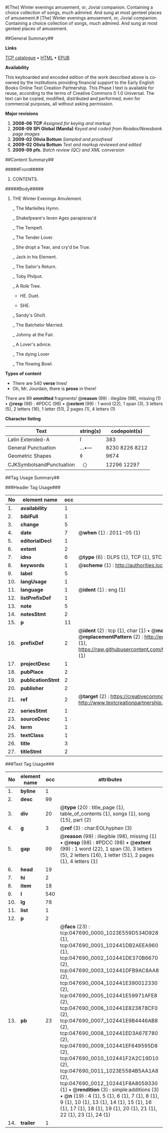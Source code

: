 #[The] Winter evenings amusement, or, Jovial companion. Containing a choice collection of songs, much admired. And sung at most genteel places of amusement.#
[The] Winter evenings amusement, or, Jovial companion. Containing a choice collection of songs, much admired. And sung at most genteel places of amusement.

##General Summary##

**Links**

[TCP catalogue](http://www.ota.ox.ac.uk/tcp/)  • 
[HTML](http://tei.it.ox.ac.uk/tcp/Texts-HTML/free/N36/N36487.html)  • 
[EPUB](http://tei.it.ox.ac.uk/tcp/Texts-EPUB/free/N36/N36487.epub)

**Availability**

This keyboarded and encoded edition of the
	       work described above is co-owned by the institutions
	       providing financial support to the Early English Books
	       Online Text Creation Partnership. This Phase I text is
	       available for reuse, according to the terms of Creative
	       Commons 0 1.0 Universal. The text can be copied,
	       modified, distributed and performed, even for
	       commercial purposes, all without asking permission.

**Major revisions**

1. __2008-06__ __TCP__ *Assigned for keying and markup*
1. __2008-09__ __SPi Global (Manila)__ *Keyed and coded from Readex/Newsbank page images*
1. __2009-02__ __Olivia Bottum__ *Sampled and proofread*
1. __2009-02__ __Olivia Bottum__ *Text and markup reviewed and edited*
1. __2009-09__ __pfs.__ *Batch review (QC) and XML conversion*

##Content Summary##

#####Front#####

1. CONTENTS.

#####Body#####

1. THE Winter Evenings Amuſement.

    _ The Marſeilles Hymn.

    _ Shakeſpeare's ſeven Ages parapisras'd

    _ The Tempeſt.

    _ The Tender Lover.

    _ She dropt a Tear, and cry'd be True.

    _ Jack in his Element.

    _ The Sailor's Return.

    _ Toby Philpot.

    _ A Roſe Tree.

      * HE. Duet.

      * SHE.

    _ Sandy's Ghoſt.

    _ The Batchelor Married.

    _ Johnny at the Fair.

    _ A Lover's advice.

    _ The dying Lover

    _ The flowing Bowl.

**Types of content**

  * There are 540 **verse** lines!
  * Oh, Mr. Jourdain, there is **prose** in there!

There are 99 **ommitted** fragments! 
 @__reason__ (99) : illegible (98), missing (1)  •  @__resp__ (98) : #PDCC (98)  •  @__extent__ (99) : 1 word (22), 1 span (3), 3 letters (5), 2 letters (16), 1 letter (51), 2 pages (1), 4 letters (1)

**Character listing**


|Text|string(s)|codepoint(s)|
|---|---|---|
|Latin Extended-A|ſ|383|
|General Punctuation|…•—|8230 8226 8212|
|Geometric Shapes|◊|9674|
|CJKSymbolsandPunctuation|〈〉|12296 12297|

##Tag Usage Summary##

###Header Tag Usage###

|No|element name|occ|attributes|
|---|---|---|---|
|1.|__availability__|1||
|2.|__biblFull__|1||
|3.|__change__|5||
|4.|__date__|7| @__when__ (1) : 2011-05 (1)|
|5.|__editorialDecl__|1||
|6.|__extent__|2||
|7.|__idno__|6| @__type__ (6) : DLPS (1), TCP (1), STC (1), NOTIS (1), IMAGE-SET (1), EVANS-CITATION (1)|
|8.|__keywords__|1| @__scheme__ (1) : http://authorities.loc.gov/ (1)|
|9.|__label__|5||
|10.|__langUsage__|1||
|11.|__language__|1| @__ident__ (1) : eng (1)|
|12.|__listPrefixDef__|1||
|13.|__note__|5||
|14.|__notesStmt__|2||
|15.|__p__|11||
|16.|__prefixDef__|2| @__ident__ (2) : tcp (1), char (1)  •  @__matchPattern__ (2) : ([0-9\-]+):([0-9IVX]+) (1), (.+) (1)  •  @__replacementPattern__ (2) : http://eebo.chadwyck.com/downloadtiff?vid=$1&page=$2 (1), https://raw.githubusercontent.com/textcreationpartnership/Texts/master/tcpchars.xml#$1 (1)|
|17.|__projectDesc__|1||
|18.|__pubPlace__|2||
|19.|__publicationStmt__|2||
|20.|__publisher__|2||
|21.|__ref__|2| @__target__ (2) : https://creativecommons.org/publicdomain/zero/1.0/ (1), http://www.textcreationpartnership.org/docs/. (1)|
|22.|__seriesStmt__|1||
|23.|__sourceDesc__|1||
|24.|__term__|1||
|25.|__textClass__|1||
|26.|__title__|3||
|27.|__titleStmt__|2||


###Text Tag Usage###

|No|element name|occ|attributes|
|---|---|---|---|
|1.|__byline__|1||
|2.|__desc__|99||
|3.|__div__|20| @__type__ (20) : title_page (1), table_of_contents (1), songs (1), song (15), part (2)|
|4.|__g__|3| @__ref__ (3) : char:EOLhyphen (3)|
|5.|__gap__|99| @__reason__ (99) : illegible (98), missing (1)  •  @__resp__ (98) : #PDCC (98)  •  @__extent__ (99) : 1 word (22), 1 span (3), 3 letters (5), 2 letters (16), 1 letter (51), 2 pages (1), 4 letters (1)|
|6.|__head__|19||
|7.|__hi__|2||
|8.|__item__|18||
|9.|__l__|540||
|10.|__lg__|78||
|11.|__list__|1||
|12.|__p__|2||
|13.|__pb__|23| @__facs__ (23) : tcp:047690_0000_1023E559D534D928 (1), tcp:047690_0001_102441DB2AEEA960 (1), tcp:047690_0002_102441DE370B6670 (2), tcp:047690_0003_102441DFB9AC8AA8 (2), tcp:047690_0004_102441E390012330 (2), tcp:047690_0005_102441E59971AFE8 (2), tcp:047690_0006_102441E823878CF0 (2), tcp:047690_0007_102441E9B4446AB8 (2), tcp:047690_0008_102441ED3A67E780 (2), tcp:047690_0009_102441EF649595D8 (2), tcp:047690_0010_102441F2A2C19D10 (2), tcp:047690_0011_1023E5584B5AA1A8 (2), tcp:047690_0012_102441F8A8059330 (1)  •  @__rendition__ (3) : simple:additions (3)  •  @__n__ (19) : 4 (1), 5 (1), 6 (1), 7 (1), 8 (1), 9 (1), 10 (1), 13 (1), 14 (1), 15 (1), 16 (1), 17 (1), 18 (1), 19 (1), 20 (1), 21 (1), 22 (1), 23 (1), 24 (1)|
|14.|__trailer__|1||
